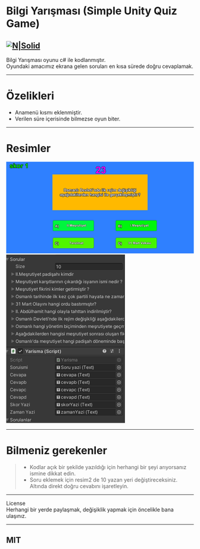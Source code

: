 <h1 class="code-line" data-line-start=0 data-line-end=1 ><a id="Bilgi_Yarmas_Simple_Unity_Quiz_Game_0"></a>Bilgi Yarışması (Simple Unity Quiz Game)</h1>
<h2 class="code-line" data-line-start=2 data-line-end=4 ><a id="NSolidhttpsplaylhgoogleusercontentcom4ChxU_bzuJe8ix7IC7fYOq5xH3rtDjDMFogy4NsF6l8jNH9Q_G7zQUWoZtWvkliyww2247h1264rwhttpwwwartistscompanydigital_2"></a><a href="http://www.artistscompany.digital/"><img src="https://play-lh.googleusercontent.com/4ChxU_bzuJe8ix7IC7fYOq5xH3rtDjDMFogy4NsF6l8jNH9Q_G7z-QUWoZtWvkliyw=w2247-h1264-rw" alt="N|Solid"></a></h2>
<p class="has-line-data" data-line-start="4" data-line-end="6">Bilgi Yarışması oyunu c# ile kodlanmıştır.<br>
Oyundaki amacımız ekrana gelen soruları en kısa sürede doğru cevaplamak.</p>
<hr>
<h1 class="code-line" data-line-start=7 data-line-end=8 ><a id="zelikleri_7"></a>Özelikleri</h1>
<ul>
<li class="has-line-data" data-line-start="9" data-line-end="10">Anamenü kısmı eklenmiştir.</li>
<li class="has-line-data" data-line-start="10" data-line-end="11">Verilen süre içerisinde bilmezse oyun biter.</li>
</ul>
<hr>
<h1 class="code-line" data-line-start=12 data-line-end=13 ><a id="Resimler_12"></a>Resimler</h1>
<p class="has-line-data" data-line-start="13" data-line-end="15"><img src="https://raw.githubusercontent.com/creosB/bilgi_yarismasi/main/resim1.png" alt="N|Solid"><br>
<img src="https://raw.githubusercontent.com/creosB/bilgi_yarismasi/main/resim2.png" alt="N|Solid"></p>
<hr>
<h1 class="code-line" data-line-start=16 data-line-end=17 ><a id="Bilmeniz_gerekenler_16"></a>Bilmeniz gerekenler</h1>
<blockquote>
<ul>
<li class="has-line-data" data-line-start="17" data-line-end="18">Kodlar açık bir şekilde yazıldığı için herhangi bir şeyi arıyorsanız ismine dikkat edin.</li>
<li class="has-line-data" data-line-start="18" data-line-end="19">Soru eklemek için resim2 de 10 yazan yeri değiştireceksiniz. Altında direkt doğru cevabını işaretleyin.</li>
</ul>
</blockquote>
<hr>
<p class="has-line-data" data-line-start="20" data-line-end="22">License<br>
Herhangi bir yerde paylaşmak, değişiklik yapmak için öncelikle bana ulaşınız.</p>
<hr>
<h2 class="code-line" data-line-start=23 data-line-end=25 ><a id="MIT_23"></a>MIT</h2>
